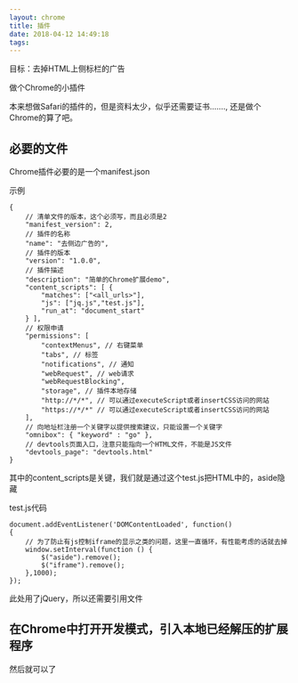 ```yaml
---
layout: chrome
title: 插件
date: 2018-04-12 14:49:18
tags:
---
```



目标：去掉HTML上侧标栏的广告

做个Chrome的小插件

本来想做Safari的插件的，但是资料太少，似乎还需要证书......., 还是做个Chrome的算了吧。


## 必要的文件

Chrome插件必要的是一个manifest.json

示例
```
{
    // 清单文件的版本，这个必须写，而且必须是2
    "manifest_version": 2,
    // 插件的名称
    "name": "去侧边广告的",
    // 插件的版本
    "version": "1.0.0",
    // 插件描述
    "description": "简单的Chrome扩展demo",    
    "content_scripts": [ {
        "matches": ["<all_urls>"],
        "js": ["jq.js","test.js"],
        "run_at": "document_start"
    } ],
    // 权限申请
    "permissions": [
        "contextMenus", // 右键菜单
        "tabs", // 标签
        "notifications", // 通知
        "webRequest", // web请求
        "webRequestBlocking",
        "storage", // 插件本地存储
        "http://*/*", // 可以通过executeScript或者insertCSS访问的网站
        "https://*/*" // 可以通过executeScript或者insertCSS访问的网站
    ],
    // 向地址栏注册一个关键字以提供搜索建议，只能设置一个关键字
    "omnibox": { "keyword" : "go" },
    // devtools页面入口，注意只能指向一个HTML文件，不能是JS文件
    "devtools_page": "devtools.html"
}
```

其中的content_scripts是关键，我们就是通过这个test.js把HTML中的，aside隐藏

test.js代码

```
document.addEventListener('DOMContentLoaded', function()
{
    // 为了防止有js控制iframe的显示之类的问题，这里一直循环，有性能考虑的话就去掉
    window.setInterval(function () {
        $("aside").remove();
        $("iframe").remove();
    },1000);
});
```

此处用了jQuery，所以还需要引用文件


## 在Chrome中打开开发模式，引入本地已经解压的扩展程序

然后就可以了


